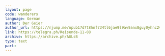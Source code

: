 ```yaml
---
layout: page
code: wanderers
language: German
author: Der Geier
author_url: https://njump.me/npub17d7t8hnf734tl6jae9l9av9anx8guy0yhnc2vd9w22vgcvrazs8qjtsnpu
link: https://telegra.ph/Reisende-11-08
archive: https://archive.ph/AGLsB
type: text
part: 
---
```

